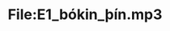 ---
title: File:E1_bókin_þín.mp3
recording of: bókin þín
reading speed: slow
speaker: E
license: CC0
---